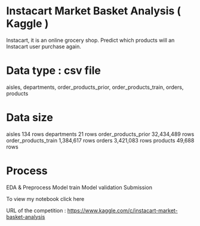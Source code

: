 # Instacart Market Basket Analysis ( Kaggle )

Instacart, it is an online grocery shop. Predict which products will an Instacart user purchase again.

# Data type : csv file

aisles, departments, order_products_prior, order_products_train, orders, products

# Data size

aisles 134 rows
departments 21 rows
order_products_prior 32,434,489 rows
order_products_train 1,384,617 rows
orders 3,421,083 rows
products 49,688 rows

# Process

EDA & Preprocess
Model train
Model validation
Submission



To view my notebook click here

URL of the competition : https://www.kaggle.com/c/instacart-market-basket-analysis
